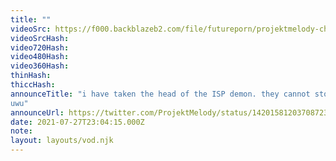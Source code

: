 ```yaml
---
title: ""
videoSrc: https://f000.backblazeb2.com/file/futureporn/projektmelody-chaturbate-2021-07-27.mp4
videoSrcHash: 
video720Hash: 
video480Hash: 
video360Hash: 
thinHash: 
thiccHash: 
announceTitle: "i have taken the head of the ISP demon. they cannot stop me now
uwu"
announceUrl: https://twitter.com/ProjektMelody/status/1420158120370872320
date: 2021-07-27T23:04:15.000Z
note: 
layout: layouts/vod.njk
---
```

